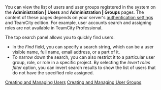 [//]: # (title: Viewing Users and User Groups)
[//]: # (auxiliary-id: Viewing Users and User Groups)

You can view the list of users and user groups registered in the system on the __Administration | Users__ and __Administration | Groups__ pages. The content of these pages depends on your server's [authentication settings](configuring-authentication-settings.md) and TeamCity edition. For example, user accounts search and assigning roles are not available in TeamCity Professional.

The top search panel allows you to quickly find users:
* In the _Find_ field, you can specify a search string, which can be a user visible name, full name, email address, or a part of it.
* To narrow down the search, you can also restrict it to a particular user group, role, or role in a specific project. By selecting the _Invert roles filter_ option, you can invert search results to show the list of users that do not have the specified role assigned.

<seealso>
        <category ref="admin-guide">
            <a href="creating-and-managing-users.md">Creating and Managing Users</a>
            <a href="creating-and-managing-user-groups.md">Creating and Managing User Groups</a>
        </category>
</seealso>